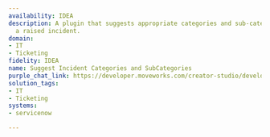 ```yaml
---
availability: IDEA
description: A plugin that suggests appropriate categories and sub-categories for
  a raised incident.
domain:
- IT
- Ticketing
fidelity: IDEA
name: Suggest Incident Categories and SubCategories
purple_chat_link: https://developer.moveworks.com/creator-studio/developer-tools/purple-chat?conversation=%7B%22startTimestamp%22%3A%2211%3A43+AM%22%2C%22messages%22%3A%5B%7B%22parts%22%3A%5B%7B%22richText%22%3A%22%3Cp%3EI+want+to+categorize+an+incident%3C%2Fp%3E%22%7D%5D%2C%22role%22%3A%22user%22%7D%2C%7B%22parts%22%3A%5B%7B%22richText%22%3A%22%3Cp%3ESure%2C+I+can+help+with+that.+What+is+the+incident+number%3F+You+can+also+give+me+a+brief+description+of+the+issue+if+you+don%27t+have+the+number.%3C%2Fp%3E%22%7D%5D%2C%22role%22%3A%22assistant%22%7D%2C%7B%22parts%22%3A%5B%7B%22richText%22%3A%22%3Cp%3EINC0010042%2C+it%27s+about+the+VPN+not+connecting%3C%2Fp%3E%22%7D%5D%2C%22role%22%3A%22user%22%7D%2C%7B%22parts%22%3A%5B%7B%22reasoningSteps%22%3A%5B%7B%22richText%22%3A%22%3Cp%3ESearching+for+incident+INC0010042.%3C%2Fp%3E%22%2C%22status%22%3A%22pending%22%7D%2C%7B%22richText%22%3A%22%3Cp%3EFound+incident.+Analyzing+description+for+categorization.%3C%2Fp%3E%22%2C%22status%22%3A%22success%22%7D%2C%7B%22richText%22%3A%22%3Cp%3EIdentified+keywords%3A+%3Ci%3EVPN%3C%2Fi%3E%2C+%3Ci%3Enot+connecting%3C%2Fi%3E%2C+%3Ci%3Ecorporate+laptop%3C%2Fi%3E%2C+%3Ci%3Econnection+error%3C%2Fi%3E.%3C%2Fp%3E%22%2C%22status%22%3A%22success%22%7D%2C%7B%22richText%22%3A%22%3Cp%3EPrimary+suggestion+based+on+keyword+%27VPN%27%3A+Network+%3E+VPN%3C%2Fp%3E%22%2C%22status%22%3A%22success%22%7D%5D%7D%2C%7B%22richText%22%3A%22%3Cp%3EOkay%2C+for+incident+%3Ccode%3EINC0010042%3C%2Fcode%3E+%28%27User+is+reporting+that+their+VPN+is+not+connecting+on+their+corporate+laptop...%27%29.%3C%2Fp%3E%3Cp%3EBased+on+the+description%2C+my+top+suggestion+is+%3Cb%3ENetwork+%26gt%3B+VPN%3C%2Fb%3E%3C%2Fp%3E%22%7D%2C%7B%22buttons%22%3A%5B%7B%22buttonText%22%3A%22Accept+Suggestion%22%2C%22style%22%3A%22filled%22%7D%2C%7B%22buttonText%22%3A%22View+Other+Options%22%2C%22style%22%3A%22outlined%22%7D%2C%7B%22buttonText%22%3A%22Set+Manually%22%2C%22style%22%3A%22outlined%22%7D%5D%7D%5D%2C%22role%22%3A%22assistant%22%7D%2C%7B%22parts%22%3A%5B%7B%22richText%22%3A%22%3Cp%3EView+Other+Options%3C%2Fp%3E%22%7D%5D%2C%22role%22%3A%22user%22%7D%2C%7B%22parts%22%3A%5B%7B%22richText%22%3A%22%3Cp%3EHere+are+a+few+other+possibilities+for+%3Ccode%3EINC0010042%3C%2Fcode%3E+based+on+the+incident+description%3A%3C%2Fp%3E%22%7D%2C%7B%22buttons%22%3A%5B%7B%22buttonText%22%3A%22Hardware+%3E+Laptop+Issue%22%2C%22style%22%3A%22outlined%22%7D%2C%7B%22buttonText%22%3A%22Software+%3E+Connectivity%22%2C%22style%22%3A%22outlined%22%7D%2C%7B%22buttonText%22%3A%22Security+%3E+Remote+Access%22%2C%22style%22%3A%22outlined%22%7D%5D%7D%5D%2C%22role%22%3A%22assistant%22%7D%2C%7B%22parts%22%3A%5B%7B%22richText%22%3A%22%3Cp%3EHardware+%3E+Laptop+Issue%3C%2Fp%3E%22%7D%5D%2C%22role%22%3A%22user%22%7D%2C%7B%22parts%22%3A%5B%7B%22richText%22%3A%22%3Cp%3EOkay%2C+I+will+update+the+category+for+%3Ccode%3EINC0010042%3C%2Fcode%3E+to+%3Cb%3EHardware+%26gt%3B+Laptop+Issue%3C%2Fb%3E.+Please+confirm.%3C%2Fp%3E%22%7D%2C%7B%22buttons%22%3A%5B%7B%22buttonText%22%3A%22Confirm%22%2C%22style%22%3A%22filled%22%7D%2C%7B%22buttonText%22%3A%22Cancel%22%2C%22style%22%3A%22outlined%22%7D%5D%7D%5D%2C%22role%22%3A%22assistant%22%7D%2C%7B%22parts%22%3A%5B%7B%22richText%22%3A%22%3Cp%3EConfirm%3C%2Fp%3E%22%7D%5D%2C%22role%22%3A%22user%22%7D%2C%7B%22parts%22%3A%5B%7B%22reasoningSteps%22%3A%5B%7B%22richText%22%3A%22%3Cp%3EUpdating+incident+INC0010042+in+ServiceNow.%3C%2Fp%3E%22%2C%22status%22%3A%22pending%22%7D%2C%7B%22richText%22%3A%22%3Cp%3ESuccessfully+set+category+to+%27Hardware+%3E+Laptop+Issue%27.%3C%2Fp%3E%22%2C%22status%22%3A%22success%22%7D%5D%7D%2C%7B%22richText%22%3A%22%3Cp%3EDone.+I%27ve+updated+the+incident+category+for+%3Ccode%3EINC0010042%3C%2Fcode%3E+to+%3Cb%3EHardware+%26gt%3B+Laptop+Issue%3C%2Fb%3E.%3C%2Fp%3E%22%7D%2C%7B%22citations%22%3A%5B%7B%22citationTitle%22%3A%22INC0010042%22%2C%22connectorName%22%3A%22servicenow%22%7D%5D%7D%5D%2C%22role%22%3A%22assistant%22%2C%22showFeedbackTray%22%3Atrue%7D%5D%7D
solution_tags:
- IT
- Ticketing
systems:
- servicenow

---
```

